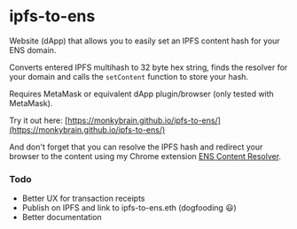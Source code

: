 # ipfs-to-ens

Website (dApp) that allows you to easily set an IPFS content hash for your ENS domain.

Converts entered IPFS multihash to 32 byte hex string, finds the resolver for your domain and calls the `setContent` function to store your hash.

Requires MetaMask or equivalent dApp plugin/browser (only tested with MetaMask).

Try it out here: [https://monkybrain.github.io/ipfs-to-ens/](https://monkybrain.github.io/ipfs-to-ens/)

And don't forget that you can resolve the IPFS hash and redirect your browser to the content using my Chrome extension [ENS Content Resolver](https://github.com/monkybrain/ens-content-resolver).

### Todo

- Better UX for transaction receipts
- Publish on IPFS and link to ipfs-to-ens.eth (dogfooding :smiley:)
- Better documentation

